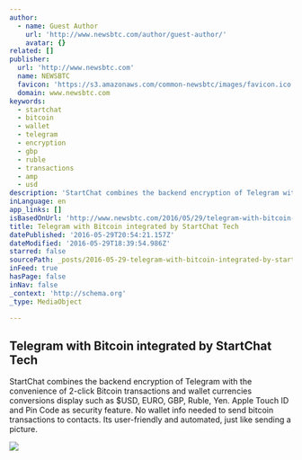 ```yaml
---
author:
  - name: Guest Author
    url: 'http://www.newsbtc.com/author/guest-author/'
    avatar: {}
related: []
publisher:
  url: 'http://www.newsbtc.com'
  name: NEWSBTC
  favicon: 'https://s3.amazonaws.com/common-newsbtc/images/favicon.ico'
  domain: www.newsbtc.com
keywords:
  - startchat
  - bitcoin
  - wallet
  - telegram
  - encryption
  - gbp
  - ruble
  - transactions
  - amp
  - usd
description: 'StartChat combines the backend encryption of Telegram with the convenience of 2-click Bitcoin transactions and wallet currencies conversions display such as $USD, EURO, GBP, Ruble, Yen. Apple Touch ID and Pin Code as security feature. No wallet info needed to send bitcoin transactions to contacts. Its user-friendly and automated, just like sending a picture.'
inLanguage: en
app_links: []
isBasedOnUrl: 'http://www.newsbtc.com/2016/05/29/telegram-with-bitcoin-integrated-by-startchat-tech/'
title: Telegram with Bitcoin integrated by StartChat Tech
datePublished: '2016-05-29T20:54:21.157Z'
dateModified: '2016-05-29T18:39:54.986Z'
starred: false
sourcePath: _posts/2016-05-29-telegram-with-bitcoin-integrated-by-startchat-tech.md
inFeed: true
hasPage: false
inNav: false
_context: 'http://schema.org'
_type: MediaObject

---
```

<article style=""><h1>Telegram with Bitcoin integrated by StartChat Tech</h1><p>StartChat combines the backend encryption of Telegram with the convenience of 2-click Bitcoin transactions and wallet currencies conversions display such as $USD, EURO, GBP, Ruble, Yen. Apple Touch ID and Pin Code as security feature. No wallet info needed to send bitcoin transactions to contacts. Its user-friendly and automated, just like sending a picture.</p><img src="http://s3.amazonaws.com/main-newsbtc-images/2016/05/29185602/1.png" /></article>